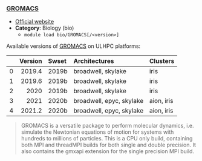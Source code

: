 ### [GROMACS](https://www.gromacs.org)

* [Official website](https://www.gromacs.org)
* __Category__: Biology (bio)
    -  `module load bio/GROMACS[/<version>]`

Available versions of [GROMACS](https://www.gromacs.org) on ULHPC platforms:

|    |   Version | Swset   | Architectures            | Clusters   |
|---:|----------:|:--------|:-------------------------|:-----------|
|  0 |    2019.4 | 2019b   | broadwell, skylake       | iris       |
|  1 |    2019.6 | 2019b   | broadwell, skylake       | iris       |
|  2 |    2020   | 2019b   | broadwell, skylake       | iris       |
|  3 |    2021   | 2020b   | broadwell, epyc, skylake | aion, iris |
|  4 |    2021.2 | 2020b   | broadwell, epyc, skylake | aion, iris |

> GROMACS is a versatile package to perform molecular dynamics, i.e. simulate the Newtonian equations of motion for systems with hundreds to millions of particles. This is a CPU only build, containing both MPI and threadMPI builds for both single and double precision. It also contains the gmxapi extension for the single precision MPI build.
